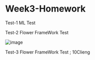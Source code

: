 # Week3-Homework
Test-1 ML Test

Test-2 Flower FrameWork Test

![image](https://user-images.githubusercontent.com/82348104/191164986-c5028e42-90f7-4025-89dd-5699aa6ac3a3.png)

Test-3 Flower FrameWork Test ; 10Clieng
